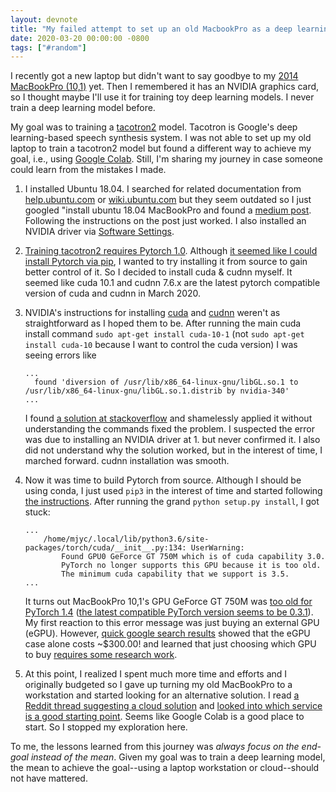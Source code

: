 ```yaml
---
layout: devnote
title: "My failed attempt to set up an old MacbookPro as a deep learning workstation"
date: 2020-03-20 00:00:00 -0800
tags: ["#random"]
---
```


I recently got a new laptop but didn't want to say goodbye to my [2014 MacBookPro (10,1)](https://everymac.com/systems/apple/macbook_pro/specs/macbook-pro-core-i7-2.6-15-dual-graphics-late-2013-retina-display-specs.html) yet. Then I remembered it has an NVIDIA graphics card, so I thought maybe I'll use it for training toy deep learning models. I never train a deep learning model before.

My goal was to training a [tacotron2](https://github.com/NVIDIA/tacotron2) model. Tacotron is Google's deep learning-based speech synthesis system. I was not able to set up my old laptop to train a tacotron2 model but found a different way to achieve my goal, i.e., using [Google Colab](https://colab.research.google.com/). Still, I'm sharing my journey in case someone could learn from the mistakes I made.

1. I installed Ubuntu 18.04. I searched for related documentation from [help.ubuntu.com](https://help.ubuntu.com/community/MacBookPro) or [wiki.ubuntu.com](https://wiki.ubuntu.com/MactelSupportTeam/CommunityHelpPages) but they seem outdated so I just googled "install ubuntu 18.04 MacBookPro and found a [medium post](https://medium.com/@vincentedwardcastro/installing-ubuntu-18-04-01-lts-on-late-2013-mac-book-pro-61d20e5e6230). Following the instructions on the post just worked. I also installed an NVIDIA driver via [Software Settings](https://itsfoss.com/install-additional-drivers-ubuntu/).

2. [Training tacotron2 requires Pytorch 1.0](https://github.com/NVIDIA/tacotron2#setup). Although [it seemed like I could install Pytorch via pip](https://pytorch.org/get-started/locally/), I wanted to try installing it from source to gain better control of it. So I decided to install cuda & cudnn myself. It seemed like cuda 10.1 and cudnn 7.6.x are the latest pytorch compatible version of cuda and cudnn in March 2020.

3. NVIDIA's instructions for installing [cuda](https://developer.nvidia.com/cuda-10.1-download-archive-base?target_os=Linux&target_arch=x86_64&target_distro=Ubuntu&target_version=1804&target_type=debnetwork) and [cudnn](https://docs.nvidia.com/deeplearning/sdk/cudnn-install/index.html#installlinux-deb) weren't as straightforward as I hoped them to be. After running the main cuda install command `sudo apt-get install cuda-10-1` (not `sudo apt-get install cuda-10` because I want to control the cuda version) I was seeing errors like
    ```
    ...
      found 'diversion of /usr/lib/x86_64-linux-gnu/libGL.so.1 to /usr/lib/x86_64-linux-gnu/libGL.so.1.distrib by nvidia-340'
    ...
    ```
    I found [a solution at stackoverflow](https://askubuntu.com/questions/1035409/installing-nvidia-drivers-on-18-04) and shamelessly applied it without understanding the commands fixed the problem. I suspected the error was due to installing an NVIDIA driver at 1. but never confirmed it. I also did not understand why the solution worked, but in the interest of time, I marched forward. cudnn installation was smooth.

4. Now it was time to build Pytorch from source. Although I should be using conda, I just used `pip3` in the interest of time and started following [the instructions](https://github.com/pytorch/pytorch#from-source). After running the grand `python setup.py install`, I got stuck:
    ```
    ...
        /home/mjyc/.local/lib/python3.6/site-packages/torch/cuda/__init__.py:134: UserWarning:
            Found GPU0 GeForce GT 750M which is of cuda capability 3.0.
            PyTorch no longer supports this GPU because it is too old.
            The minimum cuda capability that we support is 3.5.
    ...
    ```
    It turns out MacBookPro 10,1's GPU GeForce GT 750M was [too old for PyTorch 1.4](https://discuss.pytorch.org/t/pytorch-no-longer-supports-this-gpu-because-it-is-too-old/13803) ([the latest compatible PyTorch version seems to be 0.3.1](https://discuss.pytorch.org/t/pytorch-no-longer-supports-this-gpu-because-it-is-too-old/13803/11)). My first reaction to this error message was just buying an external GPU (eGPU). However, [quick google search results](https://egpu.io/best-egpu-buyers-guide/) showed that the eGPU case alone costs \~$300.00! and learned that just choosing which GPU to buy [requires some research work](https://towardsdatascience.com/maximize-your-gpu-dollars-a9133f4e546a).

5. At this point, I realized I spent much more time and efforts and I originally budgeted so I gave up turning my old MacBookPro to a workstation and started looking for an alternative solution. I read [a Reddit thread suggesting a cloud solution](https://www.reddit.com/r/deeplearning/comments/96pftg/is_nvidia_gtx_1050_good_enough_for_deep_learning/) and [looked into which service is a good starting point](https://towardsdatascience.com/maximize-your-gpu-dollars-a9133f4e546a). Seems like Google Colab is a good place to start. So I stopped my exploration here.

To me, the lessons learned from this journey was _always focus on the end-goal instead of the mean_. Given my goal was to train a deep learning model, the mean to achieve the goal--using a laptop workstation or cloud--should not have mattered.